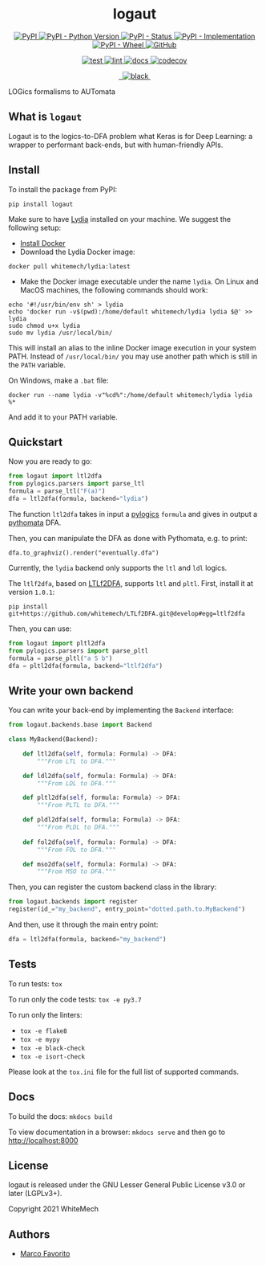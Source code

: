 <h1 align="center">
  <b>logaut</b>
</h1>

<p align="center">
  <a href="https://pypi.org/project/logaut">
    <img alt="PyPI" src="https://img.shields.io/pypi/v/logaut">
  </a>
  <a href="https://pypi.org/project/logaut">
    <img alt="PyPI - Python Version" src="https://img.shields.io/pypi/pyversions/logaut" />
  </a>
  <a href="">
    <img alt="PyPI - Status" src="https://img.shields.io/pypi/status/logaut" />
  </a>
  <a href="">
    <img alt="PyPI - Implementation" src="https://img.shields.io/pypi/implementation/logaut">
  </a>
  <a href="">
    <img alt="PyPI - Wheel" src="https://img.shields.io/pypi/wheel/logaut">
  </a>
  <a href="https://github.com/whitemech/logaut/blob/master/LICENSE">
    <img alt="GitHub" src="https://img.shields.io/github/license/marcofavorito/logaut">
  </a>
</p>
<p align="center">
  <a href="">
    <img alt="test" src="https://github.com/whitemech/logaut/workflows/test/badge.svg">
  </a>
  <a href="">
    <img alt="lint" src="https://github.com/whitemech/logaut/workflows/lint/badge.svg">
  </a>
  <a href="">
    <img alt="docs" src="https://github.com/whitemech/logaut/workflows/docs/badge.svg">
  </a>
  <a href="https://codecov.io/gh/marcofavorito/logaut">
    <img alt="codecov" src="https://codecov.io/gh/marcofavorito/logaut/branch/master/graph/badge.svg?token=FG3ATGP5P5">
  </a>
</p>
<p align="center">
  <a href="https://img.shields.io/badge/flake8-checked-blueviolet">
    <img alt="" src="https://img.shields.io/badge/flake8-checked-blueviolet">
  </a>
  <a href="https://img.shields.io/badge/mypy-checked-blue">
    <img alt="" src="https://img.shields.io/badge/mypy-checked-blue">
  </a>
  <a href="https://img.shields.io/badge/code%20style-black-black">
    <img alt="black" src="https://img.shields.io/badge/code%20style-black-black" />
  </a>
  <a href="https://www.mkdocs.org/">
    <img alt="" src="https://img.shields.io/badge/docs-mkdocs-9cf">
  </a>
</p>


LOGics formalisms to AUTomata

## What is `logaut`

Logaut is to the logics-to-DFA problem
what Keras is for Deep Learning:
a wrapper to performant back-ends,
but with human-friendly APIs.

## Install

To install the package from PyPI:
```
pip install logaut
```

Make sure to have [Lydia](https://github.com/whitemech/lydia) 
installed on your machine.
We suggest the following setup:

- [Install Docker](https://www.docker.com/get-started)
- Download the Lydia Docker image:
```
docker pull whitemech/lydia:latest
```
- Make the Docker image executable under the name `lydia`.
  On Linux and MacOS machines, the following commands should work:
```
echo '#!/usr/bin/env sh' > lydia
echo 'docker run -v$(pwd):/home/default whitemech/lydia lydia $@' >> lydia
sudo chmod u+x lydia
sudo mv lydia /usr/local/bin/
```


This will install an alias to the inline Docker image execution
in your system PATH. Instead of `/usr/local/bin/`
you may use another path which is still in the `PATH` variable.

On Windows, make a `.bat` file:
```
docker run --name lydia -v"%cd%":/home/default whitemech/lydia lydia %*
```
And add it to your PATH variable.


## Quickstart

Now you are ready to go:
```python
from logaut import ltl2dfa
from pylogics.parsers import parse_ltl
formula = parse_ltl("F(a)")
dfa = ltl2dfa(formula, backend="lydia")
```

The function `ltl2dfa` takes in input a 
[pylogics](https://github.com/whitemech/pylogics) 
`formula` and gives in output
a [pythomata](https://github.com/whitemech/pythomata) DFA.

Then, you can manipulate the DFA as done with Pythomata,
e.g. to print:
```
dfa.to_graphviz().render("eventually.dfa")
```

Currently, the `lydia` backend only supports
the `ltl` and `ldl` logics.

The `ltlf2dfa`, based on 
[LTLf2DFA](https://github.com/whitemech/LTLf2DFA/),
supports `ltl` and `pltl`.
First, install it at version `1.0.1`:
```
pip install git+https://github.com/whitemech/LTLf2DFA.git@develop#egg=ltlf2dfa
```

Then, you can use:
```python
from logaut import pltl2dfa
from pylogics.parsers import parse_pltl
formula = parse_pltl("a S b")
dfa = pltl2dfa(formula, backend="ltlf2dfa")
```

## Write your own backend

You can write your back-end by implementing
the `Backend` interface:

```python
from logaut.backends.base import Backend

class MyBackend(Backend):

    def ltl2dfa(self, formula: Formula) -> DFA:
        """From LTL to DFA."""

    def ldl2dfa(self, formula: Formula) -> DFA:
        """From LDL to DFA."""

    def pltl2dfa(self, formula: Formula) -> DFA:
        """From PLTL to DFA."""

    def pldl2dfa(self, formula: Formula) -> DFA:
        """From PLDL to DFA."""
        
    def fol2dfa(self, formula: Formula) -> DFA:
        """From FOL to DFA."""

    def mso2dfa(self, formula: Formula) -> DFA:
        """From MSO to DFA."""
```

Then, you can register the custom backend
class in the library:

```python
from logaut.backends import register
register(id_="my_backend", entry_point="dotted.path.to.MyBackend")
```

And then, use it through the main entry point:
```python
dfa = ltl2dfa(formula, backend="my_backend")
```

## Tests

To run tests: `tox`

To run only the code tests: `tox -e py3.7`

To run only the linters: 
- `tox -e flake8`
- `tox -e mypy`
- `tox -e black-check`
- `tox -e isort-check`

Please look at the `tox.ini` file for the full list of supported commands. 

## Docs

To build the docs: `mkdocs build`

To view documentation in a browser: `mkdocs serve`
and then go to [http://localhost:8000](http://localhost:8000)

## License

logaut is released under the GNU Lesser General Public License v3.0 or later (LGPLv3+).

Copyright 2021 WhiteMech

## Authors

- [Marco Favorito](https://marcofavorito.me/)
